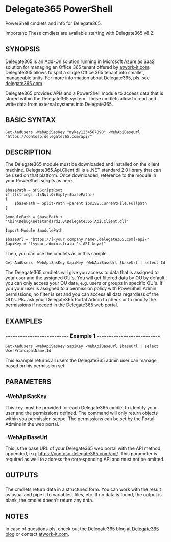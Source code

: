 # Delegate365 PowerShell
PowerShell cmdlets and info for Delegate365.

Important: These cmdlets are available starting with Delegate365 v8.2.

## SYNOPSIS
Delegate365 is an Add-On solution running in Microsoft Azure as SaaS solution for managing an Office 365 tenant offered by [atwork-it.com](https://www.atwork-it.com/). Delegate365 allows to split a single Office 365 tenant into smaller, manageable units. For more information about Delegate365, pls. see [delegate365.com](https://www.delegate365.com/).

Delegate365 provides APIs and a PowerShell module to access data that is stored within the Delegate365 system.
These cmdlets allow to read and write data from external systems into Delegate365.

## BASIC SYNTAX

```
Get-AadUsers -WebApiSasKey "mykey1234567890" -WebApiBaseUrl "https://contoso.delegate365.com/api/"
```

## DESCRIPTION
The Delegate365 module must be downloaded and installed on the client machine. Delegate365.Api.Client.dll is a .NET standard 2.0 library that can be used on that platform. Once downloaded, reference to the module in your PowerShell scripts as here.

```
$basePath = $PSScriptRoot
if ([string]::IsNullOrEmpty($basePath))
{
    $basePath = Split-Path -parent $psISE.CurrentFile.Fullpath
}

$modulePath = $basePath + '\bin\Debug\netstandard2.0\Delegate365.Api.Client.dll'

Import-Module $modulePath

$baseUrl = "https://[<your company name>.delegate365.com]/api/"
$apiKey = "[<your administrator's API key>]"
```

Then, you can use the cmdlets as in this sample.

```
Get-AadUsers -WebApiSasKey $apiKey -WebApiBaseUrl $baseUrl | select Id
```

The Delegate365 cmdlets will give you access to data that is assigned to your user and the assigned OU's. You will get filtered data by OU by default, you can only access your OU data, e.g. users or groups in specific OU's.
If you your user is assigned to a permission policy with PowerShell Admin permissions, no filter is set and you can access all data regardless of the OU's. Pls. ask your Delegate365 Portal Admin to check or to modify the permissions if needed in the Delegate365 web portal.

## EXAMPLES

### -------------------------- Example 1 --------------------------
```
Get-AadUsers -WebApiSasKey $apiKey -WebApiBaseUrl $baseUrl | select UserPrincipalName,Id
```

This example returns all users the Delegate365 admin user can manage, based on his permission set.

## PARAMETERS

### -WebApiSasKey
This key must be provided for each Delegate365 cmdlet to identify your user and the permissions defined. The command will only return objects within you permission scope. The permissions can be set by the Portal Admins in the web portal.

### -WebApiBaseUrl
This is the base URL of your Delegate365 web portal with the API method appended, e.g. https://contoso.delegate365.com/api/. This parameter is required as well to address the corresponding API and must not be omitted.

## OUTPUTS

###  
The cmdlets return data in a structured form. You can work with the result as usual and pipe it to variables, files, etc. If no data is found, the output is blank, the cmdlet doesn't return any data.

## NOTES
In case of questions pls. check out the Delegate365 blog at [Delegate365 blog](http://blog.atwork.at/category/Delegate365) or contact [atwork-it.com](https://www.atwork-it.com/).

